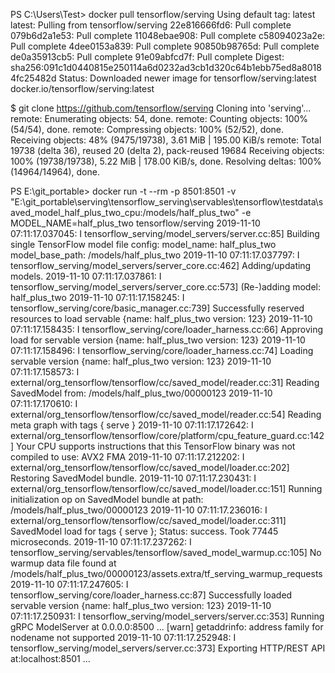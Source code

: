 PS C:\Users\Test> docker pull tensorflow/serving
Using default tag: latest
latest: Pulling from tensorflow/serving
22e816666fd6: Pull complete                                                                                                                                             079b6d2a1e53: Pull complete                                                                                                                                             11048ebae908: Pull complete                                                                                                                                             c58094023a2e: Pull complete                                                                                                                                             4dee0153a839: Pull complete                                                                                                                                             90850b98765d: Pull complete                                                                                                                                             de0a35913cb5: Pull complete                                                                                                                                             91e09abfcd7f: Pull complete                                                                                                                                             Digest: sha256:091c1d0440815e250114a6d0232ad3cb1d320c64b1ebb75ed8a80184fc25482d
Status: Downloaded newer image for tensorflow/serving:latest
docker.io/tensorflow/serving:latest

$ git clone https://github.com/tensorflow/serving
Cloning into 'serving'...
remote: Enumerating objects: 54, done.
remote: Counting objects: 100% (54/54), done.
remote: Compressing objects: 100% (52/52), done.
Receiving objects:  48% (9475/19738), 3.61 MiB | 195.00 KiB/s
remote: Total 19738 (delta 36), reused 20 (delta 2), pack-reused 19684
Receiving objects: 100% (19738/19738), 5.22 MiB | 178.00 KiB/s, done.
Resolving deltas: 100% (14964/14964), done.

PS E:\git_portable> docker run -t --rm -p 8501:8501 -v "E:\git_portable\serving\tensorflow_serving\servables\tensorflow\testdata\saved_model_half_plus_two_cpu:/models/half_plus_two" -e MODEL_NAME=half_plus_two tensorflow/serving
2019-11-10 07:11:17.037045: I tensorflow_serving/model_servers/server.cc:85] Building single TensorFlow model file config:  model_name: half_plus_two model_base_path: /models/half_plus_two
2019-11-10 07:11:17.037797: I tensorflow_serving/model_servers/server_core.cc:462] Adding/updating models.
2019-11-10 07:11:17.037861: I tensorflow_serving/model_servers/server_core.cc:573]  (Re-)adding model: half_plus_two
2019-11-10 07:11:17.158245: I tensorflow_serving/core/basic_manager.cc:739] Successfully reserved resources to load servable {name: half_plus_two version: 123}
2019-11-10 07:11:17.158435: I tensorflow_serving/core/loader_harness.cc:66] Approving load for servable version {name: half_plus_two version: 123}
2019-11-10 07:11:17.158496: I tensorflow_serving/core/loader_harness.cc:74] Loading servable version {name: half_plus_two version: 123}
2019-11-10 07:11:17.158573: I external/org_tensorflow/tensorflow/cc/saved_model/reader.cc:31] Reading SavedModel from: /models/half_plus_two/00000123
2019-11-10 07:11:17.170610: I external/org_tensorflow/tensorflow/cc/saved_model/reader.cc:54] Reading meta graph with tags { serve }
2019-11-10 07:11:17.172642: I external/org_tensorflow/tensorflow/core/platform/cpu_feature_guard.cc:142] Your CPU supports instructions that this TensorFlow binary was not compiled to use: AVX2 FMA
2019-11-10 07:11:17.212202: I external/org_tensorflow/tensorflow/cc/saved_model/loader.cc:202] Restoring SavedModel bundle.
2019-11-10 07:11:17.230431: I external/org_tensorflow/tensorflow/cc/saved_model/loader.cc:151] Running initialization op on SavedModel bundle at path: /models/half_plus_two/00000123
2019-11-10 07:11:17.236016: I external/org_tensorflow/tensorflow/cc/saved_model/loader.cc:311] SavedModel load for tags { serve }; Status: success. Took 77445 microseconds.
2019-11-10 07:11:17.237262: I tensorflow_serving/servables/tensorflow/saved_model_warmup.cc:105] No warmup data file found at /models/half_plus_two/00000123/assets.extra/tf_serving_warmup_requests
2019-11-10 07:11:17.247605: I tensorflow_serving/core/loader_harness.cc:87] Successfully loaded servable version {name: half_plus_two version: 123}
2019-11-10 07:11:17.250931: I tensorflow_serving/model_servers/server.cc:353] Running gRPC ModelServer at 0.0.0.0:8500 ...
[warn] getaddrinfo: address family for nodename not supported
2019-11-10 07:11:17.252948: I tensorflow_serving/model_servers/server.cc:373] Exporting HTTP/REST API at:localhost:8501 ...

